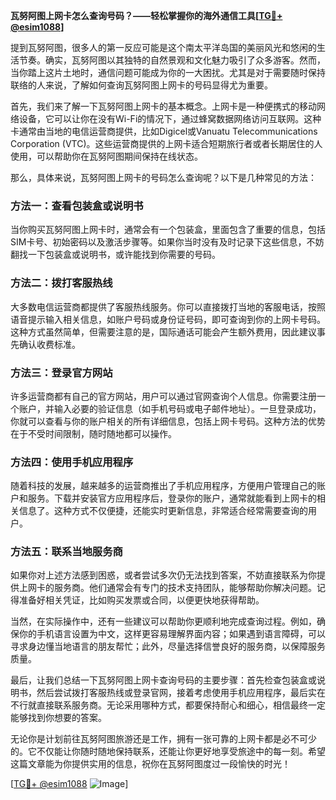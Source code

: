 **瓦努阿图上网卡怎么查询号码？——轻松掌握你的海外通信工具[[TG💪+ @esim1088](https://t.me/s/esim1088)]**

提到瓦努阿图，很多人的第一反应可能是这个南太平洋岛国的美丽风光和悠闲的生活节奏。确实，瓦努阿图以其独特的自然景观和文化魅力吸引了众多游客。然而，当你踏上这片土地时，通信问题可能成为你的一大困扰。尤其是对于需要随时保持联络的人来说，了解如何查询瓦努阿图上网卡的号码显得尤为重要。

首先，我们来了解一下瓦努阿图上网卡的基本概念。上网卡是一种便携式的移动网络设备，它可以让你在没有Wi-Fi的情况下，通过蜂窝数据网络访问互联网。这种卡通常由当地的电信运营商提供，比如Digicel或Vanuatu Telecommunications Corporation (VTC)。这些运营商提供的上网卡适合短期旅行者或者长期居住的人使用，可以帮助你在瓦努阿图期间保持在线状态。

那么，具体来说，瓦努阿图上网卡的号码怎么查询呢？以下是几种常见的方法：

### 方法一：查看包装盒或说明书

当你购买瓦努阿图上网卡时，通常会有一个包装盒，里面包含了重要的信息，包括SIM卡号、初始密码以及激活步骤等。如果你当时没有及时记录下这些信息，不妨翻找一下包装盒或说明书，或许能找到你需要的号码。

### 方法二：拨打客服热线

大多数电信运营商都提供了客服热线服务。你可以直接拨打当地的客服电话，按照语音提示输入相关信息，如账户号码或身份证号码，即可查询到你的上网卡号码。这种方式虽然简单，但需要注意的是，国际通话可能会产生额外费用，因此建议事先确认收费标准。

### 方法三：登录官方网站

许多运营商都有自己的官方网站，用户可以通过官网查询个人信息。你需要注册一个账户，并输入必要的验证信息（如手机号码或电子邮件地址）。一旦登录成功，你就可以查看与你的账户相关的所有详细信息，包括上网卡号码。这种方法的优势在于不受时间限制，随时随地都可以操作。

### 方法四：使用手机应用程序

随着科技的发展，越来越多的运营商推出了手机应用程序，方便用户管理自己的账户和服务。下载并安装官方应用程序后，登录你的账户，通常就能看到上网卡的相关信息了。这种方式不仅便捷，还能实时更新信息，非常适合经常需要查询的用户。

### 方法五：联系当地服务商

如果你对上述方法感到困惑，或者尝试多次仍无法找到答案，不妨直接联系为你提供上网卡的服务商。他们通常会有专门的技术支持团队，能够帮助你解决问题。记得准备好相关凭证，比如购买发票或合同，以便更快地获得帮助。

当然，在实际操作中，还有一些建议可以帮助你更顺利地完成查询过程。例如，确保你的手机语言设置为中文，这样更容易理解界面内容；如果遇到语言障碍，可以寻求身边懂当地语言的朋友帮忙；此外，尽量选择信誉良好的服务商，以保障服务质量。

最后，让我们总结一下瓦努阿图上网卡查询号码的主要步骤：首先检查包装盒或说明书，然后尝试拨打客服热线或登录官网，接着考虑使用手机应用程序，最后实在不行就直接联系服务商。无论采用哪种方式，都要保持耐心和细心，相信最终一定能够找到你想要的答案。

无论你是计划前往瓦努阿图旅游还是工作，拥有一张可靠的上网卡都是必不可少的。它不仅能让你随时随地保持联系，还能让你更好地享受旅途中的每一刻。希望这篇文章能为你提供实用的信息，祝你在瓦努阿图度过一段愉快的时光！

[[TG💪+ @esim1088](https://t.me/s/esim1088) ![Image](https://i.postimg.cc/4NQfJmqS/Snipaste-2025-05-13-00-14-12.png)]